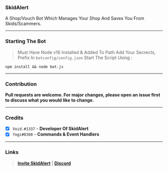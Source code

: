 ### SkidAlert

A Shop/Vouch Bot Which Manages Your Shop And Saves You From Skids/Scammers.

---------------------------------------

### Starting The Bot 

> Must Have Node v16 Installed & Added To Path
> Add Your Secrects, Prefix In `botconfig/config.json`
> Start The Script Using :
```shell script
npm install && node bot.js
```

---------------------------------------

### Contribution

**Pull requests are welcome. For major changes, please open an issue first to discuss what you would like to change.**

---------------------------------------

### Credits 

* [x] `Void.#1337` - **Developer Of SkidAlert**
* [x] `Yogi#0360` - **Commands & Event Handlers**

---------------------------------------

### Links 

>  **[Invite SkidAlert](https://discord.com/api/oauth2/authorize?client_id=965556119676268544&permissions=8&scope=bot)** | **[Discord](https://discord.gg/skidalert)**
